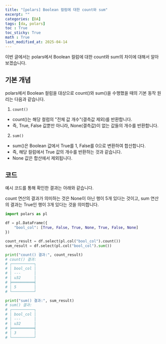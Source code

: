 ```yaml
---
title: "[polars] Boolean 컬럼에 대한 count와 sum"
excerpt: ""
categories: [DA]
tags: [da, polars]
toc : True
toc_sticky: True
math : True
last_modified_at: 2025-04-14
---
```


이번 글에서는 polars에서 Boolean 컬럼에 대한 count와 sum의 차이에 대해서 알아 보겠습니다.

## 기본 개념
polars에서 Boolean 컬럼을 대상으로 count()와 sum()을 수행했을 때의 기본 동작 원리는 다음과 같습니다.

1. `count()`
- count()는 해당 컬럼의 "전체 값 개수"(결측값 제외)를 반환합니다.
- 즉, True, False 값뿐만 아니라, None(결측값)이 없는 값들의 개수를 반환합니다.

2. `sum()`
- sum()은 Boolean 값에서 True를 1, False를 0으로 변환하여 합산합니다.
- 즉, 해당 컬럼에서 True 값의 개수를 반환하는 것과 같습니다.
- None 값은 합산에서 제외됩니다.


## 코드
예시 코드를 통해 확인한 결과는 아래와 같습니다.

count 연산의 결과가 의미하는 것은 None이 아닌 행이 5개 있다는 것이고, sum 연산의 결과는 True인 행이 3개 있다는 것을 의미합니다.

```py
import polars as pl

df = pl.DataFrame({
    "bool_col": [True, False, True, None, True, False, None]
})

count_result = df.select(pl.col("bool_col").count())
sum_result = df.select(pl.col("bool_col").sum())

print("count() 결과:", count_result)
# count() 결과:
# ┌──────────┐
# │ bool_col │
# │ ---      │
# │ u32      │
# ╞══════════╡
# │ 5        │
# └──────────┘

print("sum() 결과:", sum_result)
# sum() 결과:
# ┌──────────┐
# │ bool_col │
# │ ---      │
# │ u32      │
# ╞══════════╡
# │ 3        │
# └──────────┘
```
